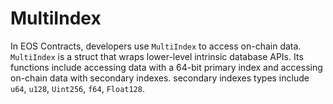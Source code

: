 # MultiIndex

In EOS Contracts, developers use `MultiIndex` to access on-chain data. `MultiIndex` is a struct that wraps lower-level intrinsic database APIs.
Its functions include accessing data with a 64-bit primary index and accessing on-chain data with secondary indexes.
secondary indexes types include `u64`, `u128`, `Uint256`, `f64`, `Float128`.

